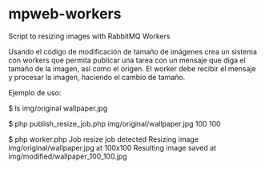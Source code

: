 # mpweb-workers
Script to resizing images with RabbitMQ Workers

Usando el código de modificación de tamaño de imágenes crea un sistema con workers que permita publicar una tarea con un mensaje que diga el tamaño de la imagen, así como el origen. El worker debe recibir el mensaje y procesar la imagen, haciendo el cambio de tamaño. 

Ejemplo de uso:

$ ls img/original
wallpaper.jpg

$ php publish_resize_job.php img/original/wallpaper.jpg 100 100

$ php worker.php
Job resize job detected
Resizing image img/original/wallpaper.jpg at 100x100
Resulting image saved at img/modified/wallpaper_100_100.jpg
